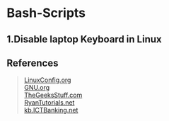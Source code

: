 # Bash-Scripts

## 1.Disable laptop Keyboard in Linux 


## References

> [LinuxConfig.org](https://linuxconfig.org/bash-scripting-tutorial-for-beginners)  
> [GNU.org](https://www.gnu.org/software/bash/manual/html_node/)  
> [TheGeeksStuff.com](https://www.thegeekstuff.com/2010/07/bash-string-manipulation/)  
> [RyanTutorials.net](https://ryanstutorials.net/bash-scripting-tutorial/bash-input.php)  
> [kb.ICTBanking.net](http://kb.ictbanking.net/article.php?id=483&oid=5)  
